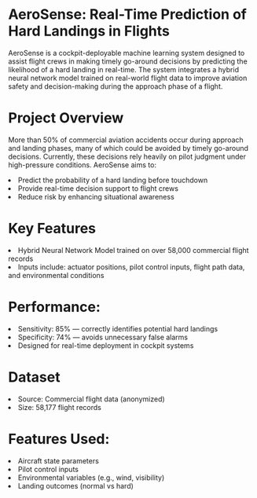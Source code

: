 # AeroSense: Real-Time Prediction of Hard Landings in Flights

AeroSense is a cockpit-deployable machine learning system designed to assist flight crews in making timely go-around decisions by predicting the likelihood of a hard landing in real-time. The system integrates a hybrid neural network model trained on real-world flight data to improve aviation safety and decision-making during the approach phase of a flight.

# Project Overview

More than 50% of commercial aviation accidents occur during approach and landing phases, many of which could be avoided by timely go-around decisions. Currently, these decisions rely heavily on pilot judgment under high-pressure conditions.
AeroSense aims to:
<li>Predict the probability of a hard landing before touchdown
<li>Provide real-time decision support to flight crews
<li>Reduce risk by enhancing situational awareness

# Key Features

<li>Hybrid Neural Network Model trained on over 58,000 commercial flight records
<li>Inputs include: actuator positions, pilot control inputs, flight path data, and environmental conditions

# Performance:

<li>Sensitivity: 85% — correctly identifies potential hard landings
<li>Specificity: 74% — avoids unnecessary false alarms
<li>Designed for real-time deployment in cockpit systems

# Dataset

<li>Source: Commercial flight data (anonymized)
<li>Size: 58,177 flight records
  
# Features Used:
<li>Aircraft state parameters
<li>Pilot control inputs
<li>Environmental variables (e.g., wind, visibility)
<li>Landing outcomes (normal vs hard)
